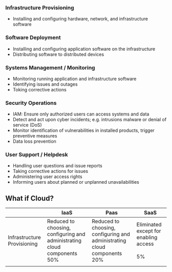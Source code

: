 ### Infrastructure Provisioning
- Installing and configuring hardware, network, and infrastructure software

### Software Deployment
- Installing and configuring application software on the infrastructure
- Distributing software to distributed devices 

### Systems Management / Monitoring
- Monitoring running application and infrastructure software
- Identifying issues and outages
- Toking corrective actions

### Security Operations
- IAM: Ensure only authorized users can access systems and data
- Detect and act upon cyber incidents; e.g. intrusions malware or denial of service (DoS)
- Monitor identification of vulnerabilities in installed products, trigger preventive measures
- Data loss prevention

### User Support / Helpdesk
- Handling user questions and issue reports
- Taking corrective actions for issues
- Administering user access rights
- Informing users about planned or unplanned unavailabilities

## What if Cloud?
|                             | IaaS                                                                           | Paas                                                                           | SaaS                                               |
| --------------------------- | ------------------------------------------------------------------------------ | ------------------------------------------------------------------------------ | -------------------------------------------------- |
| Infrastructure Provisioning | Reduced to choosing, configuring and administrating cloud components<br>$50\%$ | Reduced to choosing, configuring and administrating cloud components<br>$20\%$ | Eliminated except for enabling access<br><br>$5\%$ |
|                             |                                                                                |                                                                                |                                                    |

